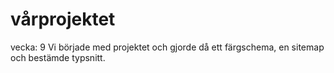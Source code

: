 # vårprojektet

vecka: 9
Vi började med projektet och gjorde då ett färgschema, en sitemap och bestämde typsnitt.
